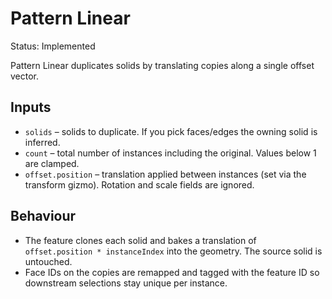 # Pattern Linear

Status: Implemented

Pattern Linear duplicates solids by translating copies along a single offset vector.

## Inputs
- `solids` – solids to duplicate. If you pick faces/edges the owning solid is inferred.
- `count` – total number of instances including the original. Values below 1 are clamped.
- `offset.position` – translation applied between instances (set via the transform gizmo). Rotation and scale fields are ignored.

## Behaviour
- The feature clones each solid and bakes a translation of `offset.position * instanceIndex` into the geometry. The source solid is untouched.
- Face IDs on the copies are remapped and tagged with the feature ID so downstream selections stay unique per instance.
